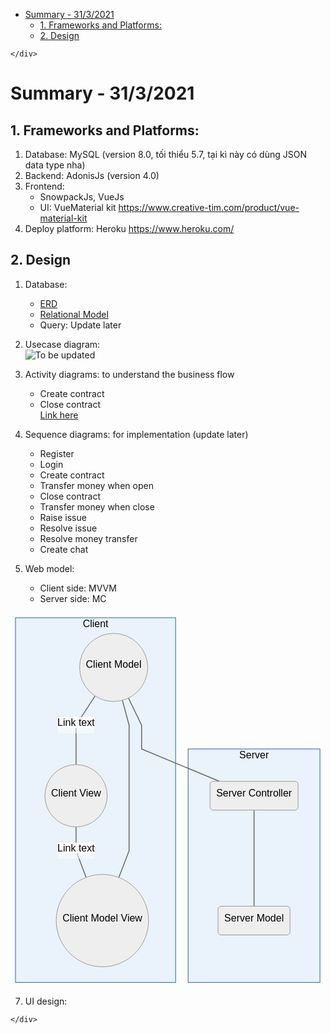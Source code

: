 <!DOCTYPE html>
<html>

<head>
  <meta charset="utf-8">
  <meta name="viewport" content="width=device-width, initial-scale=1.0">
  <title>summary-31March</title>
  <link rel="stylesheet" href="https://stackedit.io/style.css" />
</head>

<body class="stackedit">
  <div class="stackedit__left">
    <div class="stackedit__toc">
      
<ul>
<li><a href="#summary---3132021">Summary - 31/3/2021</a>
<ul>
<li><a href="#frameworks-and-platforms">1. Frameworks and Platforms:</a></li>
<li><a href="#design">2. Design</a></li>
</ul>
</li>
</ul>

    </div>
  </div>
  <div class="stackedit__right">
    <div class="stackedit__html">
      <h1 id="summary---3132021">Summary - 31/3/2021</h1>
<h2 id="frameworks-and-platforms">1. Frameworks and Platforms:</h2>
<ol>
<li>Database: MySQL (version 8.0, tối thiểu 5.7, tại kì này có dùng JSON data type nha)</li>
<li>Backend: AdonisJs (version 4.0)</li>
<li>Frontend:
<ul>
<li>SnowpackJs, VueJs</li>
<li>UI: VueMaterial kit <a href="https://www.creative-tim.com/product/vue-material-kit">https://www.creative-tim.com/product/vue-material-kit</a></li>
</ul>
</li>
<li>Deploy platform: Heroku <a href="https://www.heroku.com/">https://www.heroku.com/</a></li>
</ol>
<h2 id="design">2. Design</h2>
<ol>
<li>
<p>Database:</p>
<ul>
<li><a href="https://viewer.diagrams.net/?highlight=0000ff&amp;edit=_blank&amp;layers=1&amp;nav=1&amp;title=ERD-Tutorbook.drawio#R7V1be9o4E/41uSSPJfl4mUOTZnfzbbvZPtu96uOAStwAZo1pkv76TwYLbGkwJ0sWsXvRgCyM0TszmhnN4YxcjV9vk3D6dB8P6OgMW4PXM3J9hjFyHJ/9yUbe8hGPjwyTaJCPrQceol80H7Ty0Xk0oLPSxDSOR2k0LQ/248mE9tPSWJgk8Ut52vd4VP7WaTik0sBDPxzJo/9Eg/RpOeo71nr8I42GT/ybkZVfGYd8cj4wewoH8UthiHw4I1dJHKfLV%2bPXKzrKVo%2bvy/JzNxuurh4soZN0lw/403/oN/8lnP739nZ7%2byOxn3/93nNzNGbpG//FdMAWIH87iSfsz2USzycDmt3HYu/iJH2Kh/EkHP0Rx1M2iNjgD5qmbzl84TyN2dBTOh7lV9kjJm9fs8%2bfO/ztv/ntFm%2buX0vv3lbvBhcZiOtHYSM30WiUX5%2blSfy8AoYt6eX3eJLmj4G8/P1VPIqTxY8j3xf/2Li8evmCzuJ50s%2bXwu4PbNt3%2bx4OBn3Xf%2bxxCgyTIc0/ZtN%2bD/1IP97%2buv5x8eua/Dedf%2bghspyYrWXh7jkwtzQeU/Yz2YSEjsI0%2blkmtjCn2eFq3hpW9iJHdg%2bUA1KJ8hrQD%2btRdaCjxkCfMeBSfu8Pf7Gb/x3fh5M3fqnwJWrpwzGKPJDlNEsfJZGwJpYN9CGjCOCnjojoa5R%2b5T%2bBvV4%2btOfkb9cPnb15q5ucNgBolrxBCDdCUDkyBTT%2bLVyCkTlRKlRMUAjVTVCLj7LFCN8KE6ZxNElnhTt/ygbYBK5ABjkh5eoj8QQdR5iPiXXUfNslAvEvn3jNCqufvhN3XH6e333%2bnc7I7bgXffs2H04f7nvI1aNzcW4oyqndWAGdKd2ua6NdeHkb21w3PfLPcDTPv%2bVvBlNyht1wzEC8nDzOpqv1KJCDvGQvT1FKH6bhYnVemK1VxjocRcMJe91nK0qTDWLkJhxHowy1j3T0k6ZRP1yhU5AwAy94tCx%2bi/yZsu/4ziAtzLu5CQJCqtD8SZOUvlZCwK9iv8SG2M/Z8qVoci2HngrWVs7dx4EWuiT0rBAHj492OAgB0G6iZJb%2bLxxTmW9HI2aI0u0ASXiUF9O1Pdf3IDgIsoljA3DAW8deW8XuAHnBuVNGyJIRCqxzACMH8dFaUcISSoyrRuw7L%2bcliNz/5pmBvVic3myBwAWbgLzp62Jp%2bHX2apj9vRvw%2b7BHmvNRs4HPZP/yp11baumg5zvnWKAE3%2bcAF2jBdWVKIJ4iddOr1jbrd2KYYc3uto2KjOPsqALatWuAx2Fc7cJQi/F2a%2bBkUbbMQtnWjPJpuSMPRtk2C%2bVqd1PHyweijM1CWZOZ2zaUDXP1WdUnSKp9x2g/1E/Ca3coaSDLq5s2DvLa%2bbjsVcOOXaSzrfNtXK8XboOLsxHCfd8EiGonwF2FE%2bwKDJrcgmrfgGoDD14svynsNj1y2W9KZfdb2/ykfuCWBSuCfC/cK1q3pxQOINHlezFLIvIAj60n/bgxroLh0uxGUXySZArIZsVzuJq9KGUd/N2C3JhuA4PcpBPlPXAyuKrELOva7XwoanjZMJi9DmYlMLtGwRxUw9y5yqAwSyGYrzqCSfHuEJilzCMsbw/1Oqgmp%2bGf2hlA1JymDvtc3tupdn34wevV2BHXxmcuOKmuGFEnYT%2bVMG2bn8rBueOVZ33xna8YzxdA0WLK/FR%2bZxPvwY/BjvLUMevI2ddtE592%2bMjuMJsVC%2bbrtorbArNZYUJ%2bZxWrgdks5wfC1UdInVmskTYQrl3UHxRCEvCY7lyDXIUWKM3MWq2lnsysUgZppV/DeAMOoC94hRuLN767/nCDh4H19Wri3X/%2b7cvdl/lzT5Y8hh6YgKtWD07gwjRnVudPWDCrLwbjaCIB1TabOuDpM1wiEv/c0xf8IcfoyAZ1mXf2iN4AOArkPAix6tQoOnpcfG22zgzM0cESDsuMsynd0wDnlCMbwu8ZHKjshsHgbPPamwEOWOaiusrFwYBCh3duE6DC2ihC7rnnYuITxORwgN2yKCY2OccEOdh3AvaXBOX7L39pfkuBbvZTWmXClxXWjaRUx8GOgbIALL/UiLSGaYd987mLfGZvucgOsMMjTHgIp%2buce5bnB7bjewi7vFRT/cQD%2b1gsiYC6KKJK0pIpCw4kMitazK/2sbTdZXoM0oYBretE%2bXQBqz2IY4PgJ1gomuESQbgvH7UWzaBiQQqm9D2dzbKCl203ppFbzjhzeEBgwZJeVfLUcj7tdYcd%2b/I7oOTBW7FZx1qe7pKr7UHaMKB1Zx%2bevs61M0sbBTRCzdZPPa0TTLAuYT31U48hKYQakx5Vz10ML3wK2aLH49Zrb54l1AvwgGJ0OoMLA81elJPKqoSIe%2bcEDrMCzwJN8QEbdvTmkN4/YqFW2oCVPbOSMXil4mYCjE9Srd85KdMspFfVao2MJT%2bF/J1jiAE1l4cNRsq8twxdcHFrgxRcQqdJ/DT73bSUVteKHmkSvUYl8fvgPlsTflUPWbBy72azeXdAQTxPODzKYkyarvXUrEPzFA1de1cV1yxD1%2bscGmpwXgWHqT59dvyy%2bOhh69wq/MNYqMZf31k0TFG6XSenbx7vTFPNFW6seOxi8cYknMzCfhrFk671jbDRu47UUQMIRSD2Kta/1FtFVUeNoDpb3uQDre0uj3Ljx%2bb5HCjQCs4zo7gzQeXDF%2bRUt1hDPHkcnn90Il/VkhZlEA37T7K0eQqn2cvkKR4/zmc7EcCUJhF7vkzW8M99Wg/tL66EhkAD33NtSDqRC8cm6BAK3F0aYSEuCnFBUI6Lgip38KT82vcTV8Kynk5PX2Y0WTb1OrV%2bTyobPAncTYBObKvK6UX4bVVbkf/eXDzqNxRvR8WRmFW21tfsXmgR0nZjhRCrHrtUOmuezDq3Hyn3wUQIdPoFqnJ8wSDybSlmB9UYlNK/tjCXCOPhLANkwBuUK1rxxAVu%2bRTOZi9xMjBbTUkTSm/i0SCaDHMU%2b/E46hcQVafElG0ObGOgTwKP5impMbYqNsISitdhSv/8fhkx/jEbSJVQSUkyBAMmBwEknqNM4smHUp%2bSmC2s4f1/G%2bM3JPRvIgEQj0k0MtvqJ8g242waTo4yG7Min9lSra3G5S1bbjjabrk1DfIgzYVX4dTCx1jm40X79TvD980i12Y8fR//XLO0Qghd3xFk8UruFhnZhrt8qwJxQy8o00FUiBNxffHIAAUIUHDWnbn1QCV76h4yLzwbylSd1uLleva5X64YgnwPwAtZ8DGP7ahCTDbEF35yJm4%2bZgZ5ayEjdlmjwXYA4UUIfCynyhXOA4%2bLGd3MWn67GDOLXC473ha0bNFpbUFt8RB2IHGozHEt66B3mebJzHaaZA6ImP03iofZbSbL72f/LUvdXS18C4MooVkx%2beXU9ImuJ7D1grL489OsSZzuAPpj2H8eLlw5f87TUTTh0A3C5PlP9qkoXXg%2bzy1nJ%2bdmDTiWZaTrQkcPgBmB6tAgq9JMT02BVMhqniMUTgBMPbBwQh17WFXOd6cfFtspC3q8Y0PHuJAwrGHngs92NIV/gbnFW4rWneZ5EByhu5y3NZTErGhT2W5Yn823lIcJCiQeBmxxVyMLQ4d2uSuspSBhD4kgAY1uEIK2Q2WCVt4OozGdpVnUZVtxYgqiVIkLsr4hF7UqnNAGU661IHlC6FkPNLl9nbxEZBOuntCzTDk9taCzTNla/jTlfmiREjxZe3WBnY%2bosuSJbAd2dKCfDjAQi6iXDmRbs6MD9XTgCz4H25MzJPTSgXwm1dGBejqQY0VsFzpk1ksLslnU0YKGvcFanbxwlR7Im9JLCbJG31GCekrAlhi1QBpWF7mjpkAIN1EyS1vt0EKWVUYJDllYldLUg1Rn4DXBsowWhDQzIrvN9LIsVkQIXZIZ1MosKJ/0Ygc6noK8ccrwB0J%2buxj7agyFmAsEndZD3roagn5hDGXrvIuwz/JyhdAzfgsd8fWVyWgFoFqtGvVcV4y7tcC8L8j5rW5L3GzO1BJDn4T9tKQmnU4YvaApJTR7wyeg1chHDlM21B/FExo%2bjviH6Cv7uTzSQWVsHLeGVscqYNtQKKVQnQCQM9r%2bR%2blgJheHsdIs3mqZHHpN0zAaSZRx6kFvASonTjhQxr0DwLMS2rXj48hmUWfAivuoCya4QGlOykS0o8pq6czXSkoQgsNR405oR9UBZWe%2bgu4L7i7geyq4pYKuLGUWrCNbP50FW73x%2bmUUXQIqRoqSxOFASM1RsqvI2H8LVzZFyZpX/YSnw2xvI2JWA4GgutCNqup6UGz0Fsz11ePTTVAwMLsSlFn9xwLZVP8Yysl7XbG78gbgkEA6RAazWVSVu4MDQ63qjhKqa29amTa7RzXmvZl93EDdzQ0rDbWhCl0SelaIg8dHOxyEq2oghvD66qGLgcPhM%2b3YfWtKBSFSoIAJ7N6MMrBmd%2b%2bk2P2QDK9jRARQYU%2bDiFh8dN/KvC6/I4%2bOw9WVeZ3ArZp/dGXe6hXt5Nee8svFUswbWJ1VtwDj1N%2bUACvbJrh248QcfYWXYtxu75qlsvDn7lh%2bX5VF4HcuoZvl96btk726nDfN7pr1FQQ0DdGTAX6QymKL5SS2qCzEcY6bn1tPm%2bZjoZKMMF%2bRSoRk333nv9kuHW1bzJG39bYr2IBms97dPXz6jcvGA2X6MfIRsue0qFAHyUdfVADyo6dN8suzvar5quRXZ9IdJsF8sfOTCQ4p3Iw9d0zlHtGJZbpSeIQAw7vagGb4pGwi5PLj3BhUK5GwbHH%2bRWfx6OfmonmdTFpedSXEHBusVapbLMlJ11ejOOsZ0u7qsp6QS4XB0jbrCrRaivIhqLLs27S9KGEBJcBxq6o2enUf2mPD%2b6WQwb9on7LtJLmKB7SL7lccw%2bYQqXtoD7KBMRTev45brZ%2b8eISkrl5ee7YK31MBNKa%2bI7J3Vf/sutW/I%2blhc6b1ceLmgYHSCRstwsYT4t55S%2b9tGZ/qNjGn4diJks25X1jkyqY8DbEDBEZugMSsUFsEpDEuS%2bb3%2b2DN/LZ1HBRaN/V8QHtwsczU/sr8qx8zHoX5Tk8Y6%2bVq7jjjTjTFB4zOriHStSsgh/mfcDnGqccbZW72oIvuj30/QLbM5/5VeL4ih5gDiMEw05msR7nkbOcSE8IwLCxZWWC9CwL6xLwafGKXn%2bd3n3%2bnM3I77kXfvs2H04f7Va9ubUbWfvrO/prMTnIJXAq8q35iN6afVD13qaj6oL1usp5QVabn2joLYYAQVdsYCjwZeC/1QyeXAfkSJ8FlcspEi9vDiBo/cuXia1oZDOgwbpKvUCeDAdF7J8FgcgAbU%2bnCSZ%2b2vDMdwSVeg5vigtVdlHEbULsasLfZ70u3qOjZKkT9cHSRXxhHg8HSEs9clgX/ZG6jsfs6l2fO9VnJ64nqWWgEG2HFZYbOQHANrklwlT1pRduhIUANqMzJqKx65AJDRLM8sqClUkusGYbACBC9OoJsKP0RzdL4O%2b9Xy09/HhN%2b8HMdvrW3ga0YxUMw4Ne1g3PItVtH%2b1oYRHnv%2bSNseVkxuakBtjDAbQHoWnJQHV54GCzZY9h6sALbkVIwHVnT0I4VV2M6rIoaoSu4/n0HrNinHazq%2bOpWOZQw4Lc1q%2bBO5WMrCJ5bBClfLLt8ixrNuizjeqyLelEc9YKReF4HtPi0QSHirneLY0jw7vrDDR4G1teriXf/%2bbcvd1/mz0B3%2bXdS7FxCBsCvQugTW1Cn1rGIOgqeg1htrs55nLRYNKO/GCaUjrP16WTDAbLhKHLDjlhSKEvmhbIl9AuIzb0KjyY6Sjuia5DoxPaoyEfnvPlYszS3uS/isWpROk8mn2iSOZ/DIe2oTjvV2bYniTqo%2bpAHbKyHkRx7m8QZGayu3TKUnu7jAc1m/B8=">ERD</a></li>
<li><a href="https://lucid.app/lucidchart/invitations/accept/144076f6-be70-4ace-aa64-a58248716a21">Relational Model</a></li>
<li>Query: Update later</li>
</ul>
</li>
<li>
<p>Usecase diagram:<br>
<img src="https://i.ibb.co/ZNW0xSj/Usecase-tutorweb.png" alt="To be updated"></p>
</li>
<li>
<p>Activity diagrams: to understand the business flow</p>
<ul>
<li>Create contract</li>
<li>Close contract<br>
<a href="https://viewer.diagrams.net/?highlight=0000ff&amp;edit=_blank&amp;layers=1&amp;nav=1&amp;title=create-close%20contract.drawio#R%3Cmxfile%20pages=%222%22%3E%3Cdiagram%20id=%22ZVP1yIqBTA-f6ydCknS3%22%20name=%22Create%20contract%22%3E7Vxbc5s4FP41fkwGIfDlMc5tp9PudprstHnqyFix1YDFgpzY/fUrgcRN2GAHsN04Dy06CAHn%2bp1zZHrw2lvdB8iff6FT7PZMY7rqwZueaQJgDPl/grKOKdbAjgmzgEzlpJTwQH5jSTQkdUmmOMxNZJS6jPh5okMXC%2bywHA0FAX3LT3umbv6uPpphjfDgIFenfidTNo%2bpQ3OQ0v/CZDZXdwb9UXzGQ2qyfJNwjqb0LUOCtz14HVDK4iNvdY1dwTzFl/t/vzze3XwbT6g/WFkv//z8%2bfz5Il7sbpdLklcI8ILtvfTTo2%2bE95%2bemGf4vv9zufw0teUlxityl5Jfj0tGg%2b94ItjvMPJK2FpIn6BZgLxYTizgZ8RhgBHDuYkRn9haMT98I56LFnw0njPP5UTAD505caef0ZouxduEDDkvajTmo4BJLeJchuOALhdTLN5BjBIZiIFDPeLIYxdNsDvmK82iC66pSwN%2bakGjm4csoC%2bJ/Lnkxs/8Ne6QR1yh1o9oTj0kqfLmwOJj5JLZgg8cznjM1xvXlISU2CsOGF5l9FBK5h5TD7NAMFaeHVnxFcrIpFzeUo3tK9o8o632UBKRtJJZsnKqCfxAKsMOigHKFAPjmhLWpLivAHR%2bb1Xjan5LBps6g81RGYP7bTEYagx%2bwItpzsAKrE4tQbD4bU4YfvCRI86%2bcd9dkMCBDQUFjjxvG/XluLPdDIyc3cASuQJQIlfTbkmsliZWTY58FR78cLUM23J9xHXVpJ4JjeivSZfYjGiBkZdtiU8sc4lWWwZra5K95qyJIyETQfNssLsbbGKcWYM1SsQK2xJrX7fPKQeQckgDNqczukDubUotGGZGiFWy4lHxSmDaAu2OiGeOrTwTOW0%2b5jFBXeG4KAyJ8zgni/iEvAzEo8xFvzBjazlGXDU5KX2Rz5T6SZhuNSpL5QjpMnBwtc/kbz7D29aTFijks1XVAuwiDkjzCUDjijN4t%2bKUyqREdhkFy6iDVKBUDzrAWXUlOqwp0dFRSXS4CZJ5nNV6cnN275Xu3SrDY7DLqD2qxmNcNL449FYzUQK5nPje4lISsyIUXCAON1Yhsa80JIxQweMJZYx6m0XJMdZz9JdZ40rKhwm7H/s4IPx1haBuJDr8mpLGPDN2iVCHG6GOXCnW3oSKp%2bKnPbIQOXhtsNhiJtwQ7AN2ToVs48C4TyGUM0JoLW%2bvjCd2zXhiNh1Poks5e9E6M8GnZMHCzMpfBSGjwmYB5A4KlbnC/GL1pzCfH8RPUH51EVEPCoYQM1detPUp4GXe9MCokCXH/NeWiswq4e47LK0kV24fUu2r4lyzg/UPcd9LWw2f5GNEg5tVbrSWo4ZNA9Y1jXZsQ1f%2bUaEk07f300doVCy0QRt3tVZowfx97O3Wqs2HW6y1MdOwT8o0VoT9UMrPj59SK%2bGj1C7EYJ01ksObkzKTSnsadmNORW2zwL7u3TIL7j0B500blFEwkNF2gwLQ3ja/JYOSdZ9MYvCEw1Iji/B%2b3jA0NFzE9R6ZTmMbxCH5jSbRekJdJfP44va4Z9%2bUGE%2b5idVUc%2bUnNLydNFjls/SyPcwyHH5hXIIBGOYko/DVvjqtptDn5xC3AyEGmlgfS2uzp9a3SkBaPiiW5NcqfnXUxwKjrZFJJjEb86EpCudJDaXV5IhyndDqZUeZFSklbh2qGf3LwdAeAMuM/zVzupVk3h3Bf3X7jO1eOQ72OavuNB0LOIsny7C68Faoi7xg5sx73RRLlS%2bqbd12MUTDkvbIsMS8W9sGYOpt6p7Zd5nkShRWVJWr/99SbIUZpz3FDCkjO0UUC1yEEV%2bv%2bARg%2bavsFf2Z%2bP%2bVIH7ueo7YhK7UrfmrxHeP5%2bjKkZP5aVVmxfyyyuFM1HbKtLjQzr2L/trU0gtYiEElQahMSVur0JmnmRwlCVGS5mxMjnaUZXXHrXbV4Lg6NOb7u7V7Nd2S1NSy%2b9nklINkY2RWZKjRKFPPV8CjlUae0i6wQ%2brdtHapvZWV2gWPq6Nr6snDN/wr2pT6QQAI6BcRiGkfGoEMT8q5b6higQof0biDV1utKx18O7nGrjUjs1gzqijCavO7KMKqYHhuJr/Tf%2b3dTN7ZoelVT3DofrJCzwfbOCS7xDnI0WFVo7qj1a/ru9ppae3qu0blFfpWXREEB1aiPw60wrqNH%2bUYDqx10ND6OZ0onl6ku135JMAfBiObGuPh4MAYGcLTwsjbvUhbWLjtcrplahZZrKDXbdYCK994g0U00lCrFlj5Ul4V7NbmW124HOsMmLaHrrrb45TzPpJ6C9R/UvM31WTN3TLrtdZ9F4IPpWxKRPW%2bZvzuscUcFGNLWYe37AdtrcUWfaPEBxcSgBv9/MGE9Ef9GCUtomVLaJmKWkdFtNqJaPN%2bdUP4HebD796bweBQU%2bF3I4ymtwPAgxR%2by7tz6symrYuH/VFW4ynuseGE7VuMzgBQ2e6ptXPVc1dswvxI4MLUPLNqbVQVrFsDFyp/PiPAFAFqML3k6wSdIkBLb0WdcAnoGArCZu2CcFf1JVBAf/tWlyxYqC6NWqouwR2rS9vnt1NdsvQdjicSgwLKkOwa76H/O4QkoPVQh/aBQ9JBSoJd7vjrukhee8%2bWspe2vZ2tVVngvv7OHmkKXNPjNbZzREdQeEYZiT6fV1Dkj/BZid33HFtFxAUGug/q9stBYHvXreqXLx/kSwDH8rvOmu6tce%2b2QcX4MP1yaOxm0u%2bvwtv/AQ==%3C/diagram%3E%3Cdiagram%20name=%22Close%20contract%22%20id=%220783ab3e-0a74-02c8-0abd-f7b4e66b4bec%22%3E7V1bd9q6Ev41rP0Ulu%2bGx5A0addOdi/JOW3Py14CC3BiW1Q2ScivP5KRsC0JY0AGmqYPLRbyBc03M99c5Hbsi/jlGoPZ9BYFMOpYRvDSsS87lmWaRo/8Q0cWyxHHd5cDExwGbFIxcBe%2bQjZosNF5GMC0MjFDKMrCWXVwhJIEjrLKGMAYPVenjVFUvesMTKA0cDcCkTz6PQyy6XK05xrF%2bEcYTqbZ6gezb2LAJ7OBdAoC9Fwasj907AuMULb8FL9cwIguHl%2bX5XlXa75dPRiGSdbohJEZOH1nZJo9z7CD4Ixd4QlEc/Zj7%2bcZwt/hkK7dKAufwmxBRReCCQbxcpEzTL6hHyOUwo7lgXjWsQfJMKX/FCflPzhb8FVMn8M4Agk5GkyzOCKDJvk4moZRcAMWaE5/QJqB0SM/GpAjnDE42AYd4MtHD0YoDkfscwSGMCK3fpxgNE%2bCCxQhTL5KUH67NMPocSU6suiDMfkRVyAOI4rIezBFMWCj7HamQ39KFE4ScjAiqwvx6jYIBxALt3iehhm8m4ERPfmZqAEZk4XDVxviDL6UhpiwriGKYYbpevNvOcaY5tjs8LmAoWlwbZqWMOjymYBhf7K6dgEP8oEhRI2WT19/hR8zfDl9GjxfhOaN8ene44gpCRYGRFvYIcLZFE1QAqIPxeigGL1BaMYk/wCzbMGWGxDQVXEhyoKsIV78YOLOD37Sg67LDy9fyl9eLvjRS5j9KGaSo5%2blb4qT6MGigiaVmHN0wYDNk3GlEPkajUvRHI/YAn6/Cq7w/%2bDw/ocx/PfLv9ev7uXTGRMqUYEJzGrkYS3nUSHUIgrDCBDNrJo0FTrYqV9QmGQFEr1%2bFYlWTwDY8kHZWQLGVo%2bxO%2bwcyVD9JC5BBcUbKr0qmCRFphoYEgN/zr6IwyDIkYphGr6CYX49KuIZ/T35L3QHHfdSAcz1YJHBUKdQklFY%2bTP2OBWXoTIWZ0bXdw2vIiZ%2b9V2lz6eg8TiF%2bwr29vX%2b5dPdow/i3ten6%2bzWmD/POc63sidVNdzBunCrYJZtwspCqK0CTIJzSiYojiKQptT50MGrMOKXVTsaHWZsN8PyOh58fb6fDr/5wcfL7zi%2bmv79nzNbNixKwXiHMSyOIbg4q5lhIbIAi9I0pqlr72M7oisVqNKG%2bZZrCPBfPoFWZfAlK/cPOgUjJ8OvTpe1mDICDGs/28Wv5fhd0%2b%2bX/lQtpNHlN9Jq7CT9tFRUG8KGPLnMhS01%2bWhGavfmsOtCiM2kdj2JtTnPrXBYQwOHVXIr%2bzAcdldj31xkGvioJbsNz3B9E1hGj/xt%2bLbJyVfZZdh48uEye3XPb%2bfnY%2byfP82N1zOrr9tnNBXzukcuaZss8ygKZ%2bk65Jd172TDzjHhHnyoQ10a/bOV3LeJRSt2sy9rsaNQYkeDDtdirSTh/HEgfEzp/cZ07QhmaTojTCY0hwHkpAQmMhjO0wYY0G5u25CREKR5inSBqRCSqcPSKqVkOwcytTuE%2bb%2brea5VhyPYaDXtsgT%2bLGFME683napdcuppvW/sMZsrj64YQK0ynEWfWhCwjSmrNQZ64gPDrhJ5TdGCcIaWWEBJQuXU%2b7qM1gGTq4Xx%2b1kmsWss4clavrqMatuGz/RJROn2eiSosfqOafadKkxFRtSSHbQ026q6JS1h%2bALFswiECRkdYxQvGRiJcu2rt869zJ7aWVSLNW2xL2U%2bhj/BcZKrnHA1S64qudgG%2b5MffYE4JMtFvZ2Yp2XSLpK06xMn9dmuJsapabJVOU%2b7bWqKm7qnrqh1Mg5xXv9lRd%2bIVmiHJMTyJvmnxR%2bk6rbXFYytqjBr2V1FZVasm2kT2i6F2aMUUmQZr%2bMfm/Rfj%2bI2Lb/WqUrrpMJWVy90swhLcGIc2LpYhHIN5cz4aQQ8MpzqFE9LVGMYrl8RAAfYSRRw61xXSXq3OeRgHJJVOyefvpEnTyZ5Vi4JKDGEMBiC0SOdlOT%2bhI7mnDGbwsLH0PWjXoecjhIJEOkUzGBu57MGOdzhKkv7eZ5FYQLZeADw42dyFu1YovbHcMWEbzMHJBs1gEdsgqvOGx%2bMmAqmQ%2bWrPAUv9XXQUs8cmsbtzeT6193izn34%2bz58ObMaJOe5dOOXCW0q7A5ncdJlg2W5cnXPTcMXlIY5VuzLIcoyEn7I9iCjnm0wK5FGVgco8cgBWmGEcEcq3UU8RPSW5Os4TECOuLVlgdPpN9sfO0JG2T5g2l8d0hyF5ezS%2bqGL1KhT25xwqSlWuxFMrVK33y9Spd6rMFs3ExLNplmfKpbm%2bwfoFznZrjgZgHXarIU6ebZtVSTg7MecON68rpBZs7v9XvUq7XXHyUXOC6n/mrGqmHgGuiIpzB%2bf2DBW/XxnTjt7PyHqcpyG1Mlty/1ZngoQPDVDPkVhDg2isSiaK3nzBnEXzlJqfWhBnm1IzRJjZa6/leRMS6RFenw5l3avVso32/bFk2ab9zLYal1qQyyuHHKUiSRbm5IkApBOV2qxqfGHCE3IQedjlSx0IVi3SjERwYqUtSZHpdkKuqqktbuipYH8D5X4Mryu33N907GWf1d9vAQOfdsQ1ITFr4VN%2b/FHeyUN3hRZCgjq%2bsI39o%2bb2hvImyr7bPIw/owfHz720GcPwN78v4PozNyl6fP33WjQrsDVK2wdS%2bB1j11yvN/grzlMS8x5O2Z07DZQgUY1ab4wt0LCFsRYCHYtQ0GM7YPmhWRx34XJCC5zypj%2bm07RPKKR0pAeJUhgzIDOy6cDmol%2bmOdIyUuaf9HcNRpG4VNOqC%2bKyIr84PzZMBxBimjLGM/zARATIdALoHEpNpuQOfTiea6b76Ttks%2blqI5dcVhOhK%2b6WfP0OF7hOK%2b6pos0g/HysZahIAnswvFiFQTmJ2XqzQZ/aCi4NeKtKuB9BXlVddb2NeBdaWyPxENWKU1/q5zmqbk0nhva7NNOyqUpCidvPfrf3jWJFQvrgK6pDkN11a7GUtH7FoQ1u0d25CcYZYBV39oSrmCFHVWLnePLshVrBPpka20W7nsps4380/bYEd9goOCsB93BJNuF8yAOFY0Obz0z6IulM1VmUPWSk/a2LdWyq/fkYKfBbg/t1OnUEoTqXy3n%2b98dQhsOodakNncK0lse5FrRYftbdtkweZwGl/3sQjlGq3ux0cZtPe30nWy9/cYW2lKqjbMKs1U7v512EfM4L9tpoXqhG1nqNzMZuqG115vX5FDjG43zn3in7DL4/0Nz2nrcgdD9rmr3UGX5dHiDWgSWs9pTkGezeUo5mMNqoleZB%2bqKr2mUd/CspSlvPDesBzlm3xf2BJmqmojnq/YE6WgXqvONZfjAvEKwJlkodNwXlYZ3q7IHNsQ3IfRUwGipi0ydtTpSF/Vuu8yPTE6VK9j0bRum9jaZvQSvaCctttqwAuTvVTDQo6Gu0OGrcvwHLWdb8q6qI1P3Pd55udrA4GvdwdD0TbqKWl9tde3IkWRPeOkML2CtiyQ9IZIU5u8dSSoNyXGyFCsgWc2BdKjSs3Y0tvP%2b1W3R6Ivl1E3bYOrnt4NG78h0xjrJZggFImuRdrrNEOqnOc7LTfR6xLYdYp0cN8r7UG/zJIfFf4GxtAnFfyRif/g/%3C/diagram%3E%3C/mxfile%3E">Link here</a></li>
</ul>
</li>
<li>
<p>Sequence diagrams:  for  implementation (update later)</p>
<ul>
<li>Register</li>
<li>Login</li>
<li>Create contract</li>
<li>Transfer money when open</li>
<li>Close contract</li>
<li>Transfer money when close</li>
<li>Raise issue</li>
<li>Resolve issue</li>
<li>Resolve money transfer</li>
<li>Create chat</li>
</ul>
</li>
<li>
<p>Web model:</p>
<ul>
<li>Client side: MVVM</li>
<li>Server side: MC</li>
</ul>
</li>
</ol>
<pre class=" language-mermaid"><svg id="mermaid-svg-lwiudFaGUOOI1sJe" width="100%" xmlns="http://www.w3.org/2000/svg" xmlns:xlink="http://www.w3.org/1999/xlink" height="599.453125" style="max-width: 503.1328125px;" viewBox="0 0 503.1328125 599.453125"><style>#mermaid-svg-lwiudFaGUOOI1sJe{font-family:"trebuchet ms",verdana,arial,sans-serif;font-size:16px;fill:#000000;}#mermaid-svg-lwiudFaGUOOI1sJe .error-icon{fill:#552222;}#mermaid-svg-lwiudFaGUOOI1sJe .error-text{fill:#552222;stroke:#552222;}#mermaid-svg-lwiudFaGUOOI1sJe .edge-thickness-normal{stroke-width:2px;}#mermaid-svg-lwiudFaGUOOI1sJe .edge-thickness-thick{stroke-width:3.5px;}#mermaid-svg-lwiudFaGUOOI1sJe .edge-pattern-solid{stroke-dasharray:0;}#mermaid-svg-lwiudFaGUOOI1sJe .edge-pattern-dashed{stroke-dasharray:3;}#mermaid-svg-lwiudFaGUOOI1sJe .edge-pattern-dotted{stroke-dasharray:2;}#mermaid-svg-lwiudFaGUOOI1sJe .marker{fill:#666;stroke:#666;}#mermaid-svg-lwiudFaGUOOI1sJe .marker.cross{stroke:#666;}#mermaid-svg-lwiudFaGUOOI1sJe svg{font-family:"trebuchet ms",verdana,arial,sans-serif;font-size:16px;}#mermaid-svg-lwiudFaGUOOI1sJe .label{font-family:"trebuchet ms",verdana,arial,sans-serif;color:#000000;}#mermaid-svg-lwiudFaGUOOI1sJe .cluster-label text{fill:#333;}#mermaid-svg-lwiudFaGUOOI1sJe .cluster-label span{color:#333;}#mermaid-svg-lwiudFaGUOOI1sJe .label text,#mermaid-svg-lwiudFaGUOOI1sJe span{fill:#000000;color:#000000;}#mermaid-svg-lwiudFaGUOOI1sJe .node rect,#mermaid-svg-lwiudFaGUOOI1sJe .node circle,#mermaid-svg-lwiudFaGUOOI1sJe .node ellipse,#mermaid-svg-lwiudFaGUOOI1sJe .node polygon,#mermaid-svg-lwiudFaGUOOI1sJe .node path{fill:#eee;stroke:#999;stroke-width:1px;}#mermaid-svg-lwiudFaGUOOI1sJe .node .label{text-align:center;}#mermaid-svg-lwiudFaGUOOI1sJe .node.clickable{cursor:pointer;}#mermaid-svg-lwiudFaGUOOI1sJe .arrowheadPath{fill:#333333;}#mermaid-svg-lwiudFaGUOOI1sJe .edgePath .path{stroke:#666;stroke-width:1.5px;}#mermaid-svg-lwiudFaGUOOI1sJe .flowchart-link{stroke:#666;fill:none;}#mermaid-svg-lwiudFaGUOOI1sJe .edgeLabel{background-color:white;text-align:center;}#mermaid-svg-lwiudFaGUOOI1sJe .edgeLabel rect{opacity:0.5;background-color:white;fill:white;}#mermaid-svg-lwiudFaGUOOI1sJe .cluster rect{fill:hsl(210,66.6666666667%,95%);stroke:#26a;stroke-width:1px;}#mermaid-svg-lwiudFaGUOOI1sJe .cluster text{fill:#333;}#mermaid-svg-lwiudFaGUOOI1sJe .cluster span{color:#333;}#mermaid-svg-lwiudFaGUOOI1sJe div.mermaidTooltip{position:absolute;text-align:center;max-width:200px;padding:2px;font-family:"trebuchet ms",verdana,arial,sans-serif;font-size:12px;background:hsl(-160,0%,93.3333333333%);border:1px solid #26a;border-radius:2px;pointer-events:none;z-index:100;}#mermaid-svg-lwiudFaGUOOI1sJe:root{--mermaid-font-family:"trebuchet ms",verdana,arial,sans-serif;}#mermaid-svg-lwiudFaGUOOI1sJe flowchart{fill:apa;}</style><g><g class="output"><g class="clusters"><g class="cluster" id="flowchart-Client-4492" transform="translate(136.09765625,299.7265625)" style="opacity: 1;"><rect width="256.1953125" height="583.453125" x="-128.09765625" y="-291.7265625"></rect><g class="label" transform="translate(0, -277.7265625)" id="mermaid-svg-lwiudFaGUOOI1sJeText"><g transform="translate(-20.453125,-13)"><foreignObject width="40.90625" height="26"><div xmlns="http://www.w3.org/1999/xhtml" style="display: inline-block; white-space: nowrap;">Client</div></foreignObject></g></g></g><g class="cluster" id="flowchart-Server-4493" transform="translate(389.6640625,404.6953125)" style="opacity: 1;"><rect width="210.9375" height="373.515625" x="-105.46875" y="-186.7578125"></rect><g class="label" transform="translate(0, -172.7578125)" id="mermaid-svg-lwiudFaGUOOI1sJeText"><g transform="translate(-23.5625,-13)"><foreignObject width="47.125" height="26"><div xmlns="http://www.w3.org/1999/xhtml" style="display: inline-block; white-space: nowrap;">Server</div></foreignObject></g></g></g></g><g class="edgePaths"><g class="edgePath LS-SC LE-SM" id="L-SC-SM" style="opacity: 1;"><path class="path" d="M389.6640625,315.8125L389.6640625,380.6875L389.6640625,469.5703125" marker-end="url(https://stackedit.io/app#arrowhead519)" style="fill:none"></path><defs><marker id="arrowhead519" viewBox="0 0 10 10" refX="9" refY="5" markerUnits="strokeWidth" markerWidth="8" markerHeight="6" orient="auto"><path d="M 0 0 L 10 5 L 0 10 z" class="arrowheadPath" style="stroke-width: 1; stroke-dasharray: 1, 0;"></path></marker></defs></g><g class="edgePath LS-CV LE-CMV" id="L-CV-CMV" style="opacity: 1;"><path class="path" d="M104.87890625,342.6875L104.87890625,380.6875L120.97936510430924,423.43004727084303" marker-end="url(https://stackedit.io/app#arrowhead520)" style="fill:none"></path><defs><marker id="arrowhead520" viewBox="0 0 10 10" refX="9" refY="5" markerUnits="strokeWidth" markerWidth="8" markerHeight="6" orient="auto"><path d="M 0 0 L 10 5 L 0 10 z" class="arrowheadPath" style="stroke-width: 1; stroke-dasharray: 1, 0;"></path></marker></defs></g><g class="edgePath LS-CM LE-CV" id="L-CM-CV" style="opacity: 1;"><path class="path" d="M135.32222301589331,133.12961519341218L104.87890625,179.9375L104.87890625,217.9375L104.87890625,242.9375" marker-end="url(https://stackedit.io/app#arrowhead521)" style="fill:none"></path><defs><marker id="arrowhead521" viewBox="0 0 10 10" refX="9" refY="5" markerUnits="strokeWidth" markerWidth="8" markerHeight="6" orient="auto"><path d="M 0 0 L 10 5 L 0 10 z" class="arrowheadPath" style="stroke-width: 1; stroke-dasharray: 1, 0;"></path></marker></defs></g><g class="edgePath LS-CMV LE-CM" id="L-CMV-CM" style="opacity: 1;"><path class="path" d="M173.38378525764216,423.55001078372L189.75390625,380.6875L189.75390625,292.8125L189.75390625,217.9375L189.75390625,179.9375L179.0944879259768,140.08757097816215" marker-end="url(https://stackedit.io/app#arrowhead522)" style="fill:none"></path><defs><marker id="arrowhead522" viewBox="0 0 10 10" refX="9" refY="5" markerUnits="strokeWidth" markerWidth="8" markerHeight="6" orient="auto"><path d="M 0 0 L 10 5 L 0 10 z" class="arrowheadPath" style="stroke-width: 1; stroke-dasharray: 1, 0;"></path></marker></defs></g><g class="edgePath LS-CM LE-SC" id="L-CM-SC" style="opacity: 1;"><path class="path" d="M188.74030891208145,136.5010804939567L209.75390625,179.9375L209.75390625,217.9375L334.39950699081805,269.8125" marker-end="url(https://stackedit.io/app#arrowhead523)" style="fill:none"></path><defs><marker id="arrowhead523" viewBox="0 0 10 10" refX="9" refY="5" markerUnits="strokeWidth" markerWidth="8" markerHeight="6" orient="auto"><path d="M 0 0 L 10 5 L 0 10 z" class="arrowheadPath" style="stroke-width: 1; stroke-dasharray: 1, 0;"></path></marker></defs></g></g><g class="edgeLabels"><g class="edgeLabel" transform="" style="opacity: 1;"><g transform="translate(0,0)" class="label"><rect rx="0" ry="0" width="0" height="0"></rect><foreignObject width="0" height="0"><div xmlns="http://www.w3.org/1999/xhtml" style="display: inline-block; white-space: nowrap;"><span id="L-L-SC-SM" class="edgeLabel L-LS-SC' L-LE-SM"></span></div></foreignObject></g></g><g class="edgeLabel" transform="translate(104.87890625,380.6875)" style="opacity: 1;"><g transform="translate(-29.796875,-13)" class="label"><rect rx="0" ry="0" width="59.59375" height="26"></rect><foreignObject width="59.59375" height="26"><div xmlns="http://www.w3.org/1999/xhtml" style="display: inline-block; white-space: nowrap;"><span id="L-L-CV-CMV" class="edgeLabel L-LS-CV' L-LE-CMV">Link text</span></div></foreignObject></g></g><g class="edgeLabel" transform="translate(104.87890625,179.9375)" style="opacity: 1;"><g transform="translate(-29.796875,-13)" class="label"><rect rx="0" ry="0" width="59.59375" height="26"></rect><foreignObject width="59.59375" height="26"><div xmlns="http://www.w3.org/1999/xhtml" style="display: inline-block; white-space: nowrap;"><span id="L-L-CM-CV" class="edgeLabel L-LS-CM' L-LE-CV">Link text</span></div></foreignObject></g></g><g class="edgeLabel" transform="" style="opacity: 1;"><g transform="translate(0,0)" class="label"><rect rx="0" ry="0" width="0" height="0"></rect><foreignObject width="0" height="0"><div xmlns="http://www.w3.org/1999/xhtml" style="display: inline-block; white-space: nowrap;"><span id="L-L-CMV-CM" class="edgeLabel L-LS-CMV' L-LE-CM"></span></div></foreignObject></g></g><g class="edgeLabel" transform="" style="opacity: 1;"><g transform="translate(0,0)" class="label"><rect rx="0" ry="0" width="0" height="0"></rect><foreignObject width="0" height="0"><div xmlns="http://www.w3.org/1999/xhtml" style="display: inline-block; white-space: nowrap;"><span id="L-L-CM-SC" class="edgeLabel L-LS-CM' L-LE-SC"></span></div></foreignObject></g></g></g><g class="nodes"><g class="node default" id="flowchart-CM-4481" transform="translate(165.01953125,87.46875)" style="opacity: 1;"><circle x="-54.46875" y="-23" r="54.46875" class="label-container"></circle><g class="label" transform="translate(0,0)"><g transform="translate(-44.46875,-13)"><foreignObject width="88.9375" height="26"><div xmlns="http://www.w3.org/1999/xhtml" style="display: inline-block; white-space: nowrap;">Client Model</div></foreignObject></g></g></g><g class="node default" id="flowchart-CMV-4482" transform="translate(147.0234375,492.5703125)" style="opacity: 1;"><circle x="-73.8828125" y="-23" r="73.8828125" class="label-container"></circle><g class="label" transform="translate(0,0)"><g transform="translate(-63.8828125,-13)"><foreignObject width="127.765625" height="26"><div xmlns="http://www.w3.org/1999/xhtml" style="display: inline-block; white-space: nowrap;">Client Model View</div></foreignObject></g></g></g><g class="node default" id="flowchart-CV-4483" transform="translate(104.87890625,292.8125)" style="opacity: 1;"><circle x="-49.875" y="-23" r="49.875" class="label-container"></circle><g class="label" transform="translate(0,0)"><g transform="translate(-39.875,-13)"><foreignObject width="79.75" height="26"><div xmlns="http://www.w3.org/1999/xhtml" style="display: inline-block; white-space: nowrap;">Client View</div></foreignObject></g></g></g><g class="node default" id="flowchart-SM-4477" transform="translate(389.6640625,492.5703125)" style="opacity: 1;"><rect rx="5" ry="5" x="-57.578125" y="-23" width="115.15625" height="46" class="label-container"></rect><g class="label" transform="translate(0,0)"><g transform="translate(-47.578125,-13)"><foreignObject width="95.15625" height="26"><div xmlns="http://www.w3.org/1999/xhtml" style="display: inline-block; white-space: nowrap;">Server Model</div></foreignObject></g></g></g><g class="node default" id="flowchart-SC-4478" transform="translate(389.6640625,292.8125)" style="opacity: 1;"><rect rx="5" ry="5" x="-70.46875" y="-23" width="140.9375" height="46" class="label-container"></rect><g class="label" transform="translate(0,0)"><g transform="translate(-60.46875,-13)"><foreignObject width="120.9375" height="26"><div xmlns="http://www.w3.org/1999/xhtml" style="display: inline-block; white-space: nowrap;">Server Controller</div></foreignObject></g></g></g></g></g></g></svg></pre>
<ol start="7">
<li>UI design:</li>
</ol>

    </div>
  </div>
</body>

</html>
